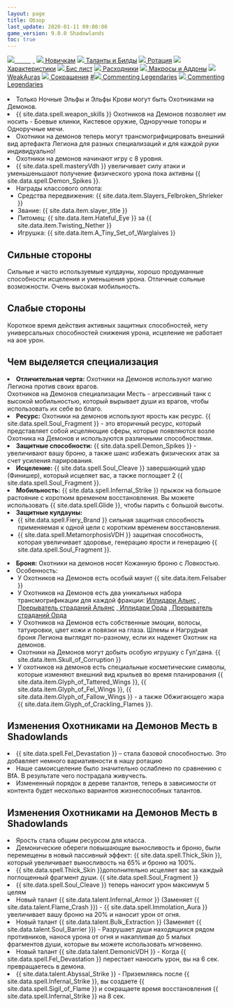```yaml
---
layout: page
title: Обзор
last_update: 2020-01-11 09:00:00
game_version: 9.0.0 Shadowlands
toc: true
---
```


<div id="smooth-nav-outer">
<a href="{{ site.url }}/guide/vengeance/overview.html"><img src="https://wow.zamimg.com/images/wow/icons/medium/inv_misc_spyglass_02.jpg"><span style="color: white;"> Обзор</span></a>
<a href="{{ site.url }}/guide/vengeance/beginners.html"><img src="https://wow.zamimg.com/images/wow/icons/medium/spell_lifegivingseed.jpg"> Новичкам</a>
<a href="{{ site.url }}/guide/vengeance/talent-builds.html"><img src="https://wow.zamimg.com/images/wow/icons/medium/ability_marksmanship.jpg"> Таланты и Билды</a>
<a href="{{ site.url }}/guide/vengeance/rotation-priority.html"><img src="https://wow.zamimg.com/images/wow/icons/medium/wow_token01.jpg"> Ротация</a>
<a href="{{ site.url }}/guide/vengeance/stats.html"><img src="https://wow.zamimg.com/images/wow/icons/medium/inv_inscription_80_warscroll_intellect.jpg"> Характеристики</a>
<a href="{{ site.url }}/guide/vengeance/gear.html"><img src="https://wow.zamimg.com/images/wow/icons/medium/inv_chest_chain_03.jpg"> Бис лист</a>
<a href="{{ site.url }}/guide/vengeance/consumables.html"><img src="https://wow.zamimg.com/images/wow/icons/medium/inv_potion_92.jpg"> Расходники</a>
<a href="{{ site.url }}/guide/vengeance/macros-addons.html"><img src="https://wow.zamimg.com/images/wow/icons/medium/inv_eng_gearspringparts.jpg"> Макросы и Аддоны</a>
<a href="{{ site.url }}/guide/vengeance/weakauras.html"><img src="https://wow.zamimg.com/images/wow/icons/medium/spell_holy_auramastery.jpg"> WeakAuras</a>
<a href="{{ site.url }}/guide/vengeance/common-terms.html"><img src="https://wow.zamimg.com/images/wow/icons/medium/ui_chat.jpg"> Сокращения</a>
<a href="">#<img src="https://wow.zamimg.com/images/wow/icons/medium/wow_token01.jpg"> Commenting Legendaries</a>
<a href="#"><img src="https://wow.zamimg.com/images/wow/icons/medium/wow_token01.jpg"> Commenting Legendaries</a>
</div>
<br>
<li> Только Ночные Эльфы и Эльфы Крови могут быть Охотниками на Демонов.</li>
 <li> {{ site.data.spell.weapon_skills }} Охотников на Демонов позволяет им носить - Боевые клинки, Кистевое оружие, Одноручные топоры и Одноручные мечи.</li>
 <li> Охотники на демонов теперь могут трансмогрифицировать внешний вид артефакта Легиона для разных специализаций и для каждой руки индивидуально!</li>
 <li> Охотники на демонов начинают игру с 8 уровня.</li>
 <li> {{ site.data.spell.masteryVdh }} увеличивает силу атаки и уменьшеньшают получение физического урона пока активны {{ site.data.spell.Demon_Spikes }}.</li>
 <li> Награды классового оплота:
            <ul>
                <li>Средства передвижения: {{ site.data.item.Slayers_Felbroken_Shrieker }}</li>
                <li class="asc-apl" style="display:none;"></li>
                <li>Звание: {{ site.data.item.slayer_title }}</li>
                <li class="se-apl" style="display: none;"></li>
				<li>Питомец: {{ site.data.item.Hateful_Eye }} за {{ site.data.item.Twisting_Nether }}</li>
                <li class="asc-apl" style="display:none;"></li>
                <li>Игрушка: {{ site.data.item.A_Tiny_Set_of_Warglaives }}</li>
                <li class="se-apl" style="display: none;"></li>
            </ul>
        </li>	

## Сильные стороны 

Сильные и часто используемые кулдауны, хорошо продуманные способности исцеления и уменьшения урона. Отличные сольные возможности. Очень высокая мобильность.

## Слабые стороны 

Короткое время действия активных защитных способностей, нету универсальных способностей снижения урона, исцеление не работает на аое урон.

## Чем выделяется специализация

<li> <b>Отличительная черта:</b> Охотники на Демонов используют магию Легиона против своих врагов.</li>
Охотников на Демонов специализации Месть - агрессивный танк с высокой мобильностью, который вырывает души из врагов, чтобы использовать их себе во благо.</li>
<li> <b>Ресурс:</b> Охотники на демонов используют ярость как ресурс. {{ site.data.spell.Soul_Fragment }} - это вторичный ресурс, который представляет собой исцеляющие сферы, которые появляются возле Охотника на Демонов и используются различными способностями.</li>
<li> <b>Защитные способности:</b> {{ site.data.spell.Demon_Spikes }} - увеличивают вашу броню, а также шанс избежать физических атак за счет усиления парирования.
<li> <b>Исцеление:</b> {{ site.data.spell.Soul_Cleave }} завершающий удар (Финишер), который исцеляет вас, а также поглощает 2 {{ site.data.spell.Soul_Fragment }}.	
<li> <b>Мобильность:</b> {{ site.data.spell.Infernal_Strike }} прыжок на большое растояние с коротким временем восстановления. Вы можете использовать {{ site.data.spell.Glide }}, чтобы парить с большой высоты.</li>
<li> <b>Защитные кулдауны:</b>
            <ul>
                <li>{{ site.data.spell.Fiery_Brand }} сильная защитная способность применяемая к одной цели с коротким временем восстановления.</li>
                <li class="asc-apl" style="display:none;"></li>
               	<li>{{ site.data.spell.MetamorphosisVDH }} защитная способность, которая увеличивает здоровье, генерацию ярости и генерацию {{ site.data.spell.Soul_Fragment }}.</li>	
           </ul>
        </li>
<li> <b>Броня:</b> Охотники на демонов носят Кожанную броню с Ловкостью.</li>
<li> Особенность:
            <ul>
                <li> У Охотников на Демонов есть особый маунт {{ site.data.item.Felsaber }}</li>
                <li class="asc-apl" style="display:none;"></li>
                <li> У Охотников на Демонов есть два уникальных набора трансмогрификации для каждой фракции: <a href="https://www.wowhead.com/dressing-room#bmzb0zJ89c8X8rd8W8dS8Y8rt8Z8rQ8bn8MIi8bx8MIQ8bF8MAs8bl8MNU858fg8bU8MLa8qP8MfL818fz8bW8ML18bh8MuC8bb8Muf8eLQ808Dlv87cDlC87VDlD808DlB808DlH808DlE808DlF87a"> Иллидари Альнс</a>
				,<a href="https://www.wowhead.com/dressing-room#bm0z0zJ89c8H8bA8F8q58J8bH8K8b18bK8MAt8bO8MAB8O8ds8S8dn8U8dE8bJ8MAy8bC8MA08bQ8MLs8qO8Mfb8bg8MNr8bv8MNl8HhM808Cuw87cCuh87VCud808CuG808Cuf808Cui808Cuu87a"> Прерыватель страданий Альянс</a>
				,<a href="https://www.wowhead.com/dressing-room#bazb0zJ89c8Mm8xh8Mc8yX8MV8xH8Mo8tc8Ma8tZ8sX8z3e8Mq8gM8ac8z5W8Mk8ti8s18z4k8oe8tD8Ms8tP8fI8M3r8dN8MgE8aY8MR7ceLZ87ceLX87VeLU808eLY808eLW808eLS808eL187a"> Иллидари Орда</a>
				,<a href="https://www.wowhead.com/dressing-room#bazb0zJ89c8Mm8xh8Mc8yX8MV8xH8Mo8tc8Ma8tZ8sX8z3e8Mq8gM8ac8z5W8Mk8ti8s18z4k8oe8tD8Ms8tP8fI8M3r8dN8MgE8aY8MR7ceLZ87ceLX87VeLU808eLY808eLW808eLS808eL187a"> Прерыватель страданий Орда</a>
				</li>
                <li class="se-apl" style="display: none;"></li>
				<li> У Охотников на Демонов есть собственные эмоции, волосы, татуировки, цвет кожи и повязки на глаза.
				Шлемы и Нагрудная броня Легиона выглядят по-разному, если их наденет Охотник на демонов.</li>
                <li class="asc-apl" style="display:none;"></li>
                <li> Охотники на Демонов могут добыть особую игрушку с Гул'дана. {{ site.data.item.Skull_of_Corruption }}</li>
                <li class="se-apl" style="display: none;"></li>
				<li> У охотников на демонов есть специальные косметические символы, которые изменяют внешний вид крыльев во время планирования 
				{{ site.data.item.Glyph_of_Tattered_Wings }},
				{{ site.data.item.Glyph_of_Fel_Wings }},
				{{ site.data.item.Glyph_of_Fallow_Wings }} - а также Обжигающего жара {{ site.data.item.Glyph_of_Crackling_Flames }}.</li>
            </ul>
        </li>

## Изменения Охотниками на Демонов Месть в Shadowlands

<li> {{ site.data.spell.Fel_Devastation }} – стала базовой способностью. Это добавляет немного вариативности в нашу ротацию</li>
<li> Наше самоисцеление было значительно ослаблено по сравнению с BfA. В результате чего пострадала живучесть.</li>
<li> Измененный порядок в дереве талантов, теперь в зависимости от контента будет несколько вариантов жизнеспособных талантов.</li>

## Изменения Охотниками на Демонов Месть в Shadowlands

<li> Ярость стала общим ресурсом для класса.</li>
<li> Демонические обереги повышающие выносливость и броню, были перемещены в новый пассивный эффект: {{ site.data.spell.Thick_Skin }}, который увеличивает выносливость на 65% и броню на 100%.</li>
<li> {{ site.data.spell.Thick_Skin }}дополнительно исцеляет вас за каждый поглощенный фрагмент души. {{ site.data.spell.Soul_Fragment }}</li>
<li> {{ site.data.spell.Soul_Cleave }} теперь наносит урон максимум 5 целям</li>
<li> Новый талант {{ site.data.talent.Infernal_Armor }} (Заменяет {{ site.data.talent.Flame_Crash }}) - {{ site.data.spell.Immolation_Aura }} увеличивает вашу броню на 20% и наносит урон от огня.</li>
<li> Новый талант {{ site.data.talent.Bulk_Extraction }} (Заменяет {{ site.data.talent.Soul_Barrier }}) - Разрушает души находящихся рядом противников, нанося урона от огня и накапливая до 5 малых фрагментов души, которые вы можете использовать мгновенно.</li>
<li> Новый талант {{ site.data.talent.DemonicVDH }} - Когда {{ site.data.spell.Fel_Devastation }} перестает наносить урон, вы на 6 сек. превращаетесь в демона.</li>
<li> {{ site.data.talent.Abyssal_Strike  }} - Приземляясь после {{ site.data.spell.Infernal_Strike }}, вы создаете {{ site.data.spell.Sigil_of_Flame }} и сокращаете время восстановления {{ site.data.spell.Infernal_Strike }} на 8 сек.</li>







